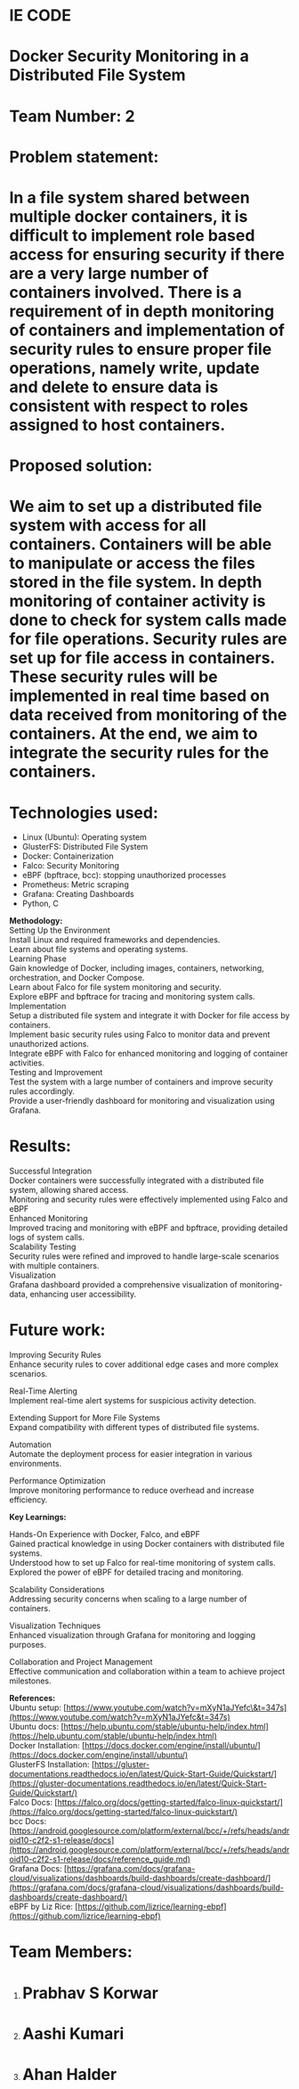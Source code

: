# 				            **IE CODE**

#  **Docker Security Monitoring in a Distributed File System** 

# Team Number: 2

#                                      **Problem statement:**

# 

# In a file system shared between multiple docker containers, it is difficult to implement role based access for ensuring security if there are a very large number of containers involved. There is a requirement of in depth monitoring of containers and implementation of security rules to ensure proper file operations, namely write, update and delete to ensure data is consistent with respect to roles assigned to host containers. 

# **Proposed solution:**

# We aim to set up a distributed file system with access for all containers. Containers will be able to manipulate or access the files stored in the file system. In depth monitoring of container activity is done to check for system calls made for file operations. Security rules are set up for file access in containers. These security rules will be implemented in real time based on data received from monitoring of the containers. At the end, we aim to integrate the security rules for the containers.

# **Technologies used:**

* Linux (Ubuntu): Operating system  
* GlusterFS: Distributed File System  
* Docker: Containerization  
* Falco: Security Monitoring  
* eBPF (bpftrace, bcc): stopping unauthorized processes  
* Prometheus: Metric scraping  
* Grafana: Creating Dashboards  
* Python, C

**Methodology:**  
 Setting Up the Environment  
Install Linux and required frameworks and dependencies.  
	Learn about file systems and operating systems.  
Learning Phase  
Gain knowledge of Docker, including images, containers, networking, orchestration, and Docker Compose.  
Learn about Falco for file system monitoring and security.  
Explore eBPF and bpftrace for tracing and monitoring system calls.  
Implementation  
Setup a distributed file system and integrate it with Docker for file access by containers.  
Implement basic security rules using Falco to monitor data and prevent unauthorized actions.  
Integrate eBPF with Falco for enhanced monitoring and logging of container activities.  
Testing and Improvement  
Test the system with a large number of containers and improve security rules accordingly.  
Provide a user-friendly dashboard for monitoring and visualization using Grafana.

# **Results:** 

Successful Integration  
Docker containers were successfully integrated with a distributed file system, allowing shared access.  
Monitoring and security rules were effectively implemented using Falco and eBPF  
Enhanced Monitoring  
Improved tracing and monitoring with eBPF and bpftrace, providing detailed logs of system calls.  
Scalability Testing  
Security rules were refined and improved to handle large-scale scenarios with multiple containers.  
Visualization  
	Grafana dashboard provided a comprehensive visualization of monitoring-data, enhancing user accessibility.	    

# **Future work:** 

Improving Security Rules   
Enhance security rules to cover additional edge cases and more complex scenarios.

Real-Time Alerting  
Implement real-time alert systems for suspicious activity detection.

Extending Support for More File Systems  
Expand compatibility with different types of distributed file systems.

Automation  
Automate the deployment process for easier integration in various environments.

Performance Optimization  
	Improve monitoring performance to reduce overhead and increase efficiency.

**Key Learnings:**

Hands-On Experience with Docker, Falco, and eBPF  
Gained practical knowledge in using Docker containers with distributed file systems.  
Understood how to set up Falco for real-time monitoring of system calls.  
	Explored the power of eBPF for detailed tracing and monitoring.

Scalability Considerations  
	Addressing security concerns when scaling to a large number of    containers.  
	  
Visualization Techniques  
	Enhanced visualization through Grafana for monitoring and logging purposes.

Collaboration and Project Management  
	Effective communication and collaboration within a team to achieve project milestones.

**References:**   
Ubuntu setup: [https://www.youtube.com/watch?v=mXyN1aJYefc\&t=347s](https://www.youtube.com/watch?v=mXyN1aJYefc&t=347s)  
Ubuntu docs: [https://help.ubuntu.com/stable/ubuntu-help/index.html](https://help.ubuntu.com/stable/ubuntu-help/index.html)  
Docker Installation: [https://docs.docker.com/engine/install/ubuntu/](https://docs.docker.com/engine/install/ubuntu/)  
GlusterFS Installation: [https://gluster-documentations.readthedocs.io/en/latest/Quick-Start-Guide/Quickstart/](https://gluster-documentations.readthedocs.io/en/latest/Quick-Start-Guide/Quickstart/)  
Falco Docs: [https://falco.org/docs/getting-started/falco-linux-quickstart/](https://falco.org/docs/getting-started/falco-linux-quickstart/)  
bcc Docs: [https://android.googlesource.com/platform/external/bcc/+/refs/heads/android10-c2f2-s1-release/docs](https://android.googlesource.com/platform/external/bcc/+/refs/heads/android10-c2f2-s1-release/docs/reference_guide.md)  
Grafana Docs: [https://grafana.com/docs/grafana-cloud/visualizations/dashboards/build-dashboards/create-dashboard/](https://grafana.com/docs/grafana-cloud/visualizations/dashboards/build-dashboards/create-dashboard/)  
eBPF by Liz Rice: [https://github.com/lizrice/learning-ebpf](https://github.com/lizrice/learning-ebpf)

# **Team Members:**

1. # Prabhav S Korwar

2. # Aashi Kumari

3. # Ahan Halder